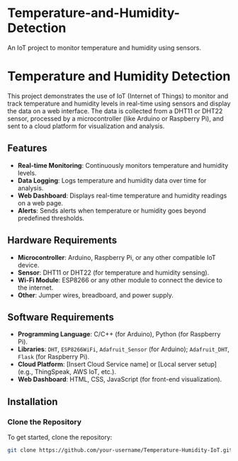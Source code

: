 # Temperature-and-Humidity-Detection
An IoT project to monitor temperature and humidity using sensors.

# Temperature and Humidity Detection 

This project demonstrates the use of IoT (Internet of Things) to monitor and track temperature and humidity levels in real-time using sensors and display the data on a web interface. The data is collected from a DHT11 or DHT22 sensor, processed by a microcontroller (like Arduino or Raspberry Pi), and sent to a cloud platform for visualization and analysis.

## Features

- **Real-time Monitoring**: Continuously monitors temperature and humidity levels.
- **Data Logging**: Logs temperature and humidity data over time for analysis.
- **Web Dashboard**: Displays real-time temperature and humidity readings on a web page.
- **Alerts**: Sends alerts when temperature or humidity goes beyond predefined thresholds.

## Hardware Requirements

- **Microcontroller**: Arduino, Raspberry Pi, or any other compatible IoT device.
- **Sensor**: DHT11 or DHT22 (for temperature and humidity sensing).
- **Wi-Fi Module**: ESP8266 or any other module to connect the device to the internet.
- **Other**: Jumper wires, breadboard, and power supply.

## Software Requirements

- **Programming Language**: C/C++ (for Arduino), Python (for Raspberry Pi).
- **Libraries**: `DHT`, `ESP8266WiFi`, `Adafruit_Sensor` (for Arduino); `Adafruit_DHT`, `Flask` (for Raspberry Pi).
- **Cloud Platform**: [Insert Cloud Service name] or [Local server setup] (e.g., ThingSpeak, AWS IoT, etc.).
- **Web Dashboard**: HTML, CSS, JavaScript (for front-end visualization).

## Installation

### Clone the Repository

To get started, clone the repository:

```bash
git clone https://github.com/your-username/Temperature-Humidity-IoT.git

